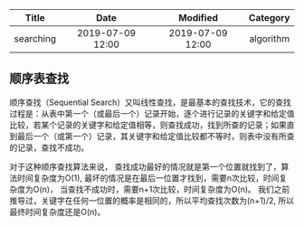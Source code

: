 | Title                | Date             | Modified         | Category          |
|:--------------------:|:----------------:|:----------------:|:-----------------:|
| searching            | 2019-07-09 12:00 | 2019-07-09 12:00 | algorithm         |


## 顺序表查找

顺序查找（Sequential Search）又叫线性查找，是最基本的查找技术，它的查找过程是：从表中第一个（或最后一个）记录开始，逐个进行记录的关键字和给定值比较，若某个记录的关键字和给定值相等，则查找成功，找到所查的记录；如果直到最后一个（或第一个）记录，其关键字和给定值比较都不等时，则表中没有所查的记录，查找不成功。


对于这种顺序查找算法来说，
查找成功最好的情况就是第一个位置就找到了，算法时间复杂度为O(1),
最坏的情况是在最后一位置才找到，需要n次比较，时间复杂度为O(n)，
当查找不成功时，需要n+1次比较，时间复杂度为O(n)。
我们之前推导过，关键字在任何一位置的概率是相同的，所以平均查找次数为(n+1)/2, 所以最终时间复杂度还是O(n)。

